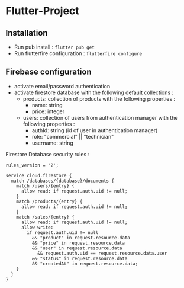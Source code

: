 # Flutter-Project

## Installation

- Run pub install : `flutter pub get`
- Run flutterfire configuration : `flutterfire configure`

## Firebase configuration

- activate email/password authentication
- activate firestore database with the following default collections :
    - products: collection of products with the following properties :
        - name: string
        - price: integer
    - users: collection of users from authentication manager with the following properties :
        - authId: string (id of user in authentication manager)
        - role: "commercial" || "technician"
        - username: string

Firestore Database security rules : 
```
rules_version = '2';

service cloud.firestore {
  match /databases/{database}/documents {
  	match /users/{entry} {
      allow read: if request.auth.uid != null;
    }
  	match /products/{entry} {
      allow read: if request.auth.uid != null;
    }
  	match /sales/{entry} {
      allow read: if request.auth.uid != null;
      allow write: 
      	if request.auth.uid != null
          && "product" in request.resource.data
          && "price" in request.resource.data
          && "user" in request.resource.data
      		&& request.auth.uid == request.resource.data.user
          && "status" in request.resource.data
          && "createdAt" in request.resource.data;
    }
  }
}
```